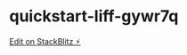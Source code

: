 # quickstart-liff-gywr7q

[Edit on StackBlitz ⚡️](https://stackblitz.com/edit/quickstart-liff-gywr7q)